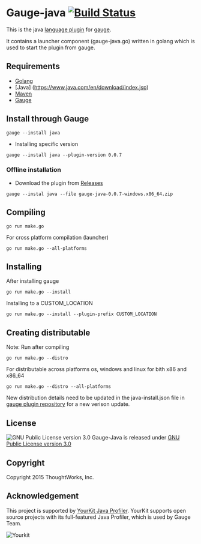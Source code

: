 Gauge-java   [![Build Status](https://travis-ci.org/getgauge/gauge-java.svg?branch=master)](https://travis-ci.org/getgauge/gauge-java)
==========

This is the java [language plugin](http://getgauge.io/documentation/user/current/plugins/README.html) for [gauge](http://getgauge.io).

It contains a launcher component (gauge-java.go) written in golang which is used to start the plugin from gauge.

Requirements
-----------
* [Golang](http://golang.org/)
* [Java] (https://www.java.com/en/download/index.jsp)
* [Maven](https://maven.apache.org/)
* [Gauge](http://getgauge.io)

Install through Gauge
---------------------
````
gauge --install java
````

* Installing specific version
```
gauge --install java --plugin-version 0.0.7
```

### Offline installation
* Download the plugin from [Releases](https://github.com/getgauge/gauge-java/releases)
```
gauge --instal java --file gauge-java-0.0.7-windows.x86_64.zip
```

Compiling
---------

````
go run make.go
````

For cross platform compilation (launcher)

````
go run make.go --all-platforms
````

Installing
----------
After installing gauge

````
go run make.go --install
````

Installing to a CUSTOM_LOCATION

````
go run make.go --install --plugin-prefix CUSTOM_LOCATION
````

Creating distributable
----------------------

Note: Run after compiling

````
go run make.go --distro
````

For distributable across platforms os, windows and linux for bith x86 and x86_64

````
go run make.go --distro --all-platforms
````

New distribution details need to be updated in the java-install.json file in  [gauge plugin repository](https://github.com/getgauge/gauge-repository) for a new verison update.

License
-------

![GNU Public License version 3.0](http://www.gnu.org/graphics/gplv3-127x51.png)
Gauge-Java is released under [GNU Public License version 3.0](http://www.gnu.org/licenses/gpl-3.0.txt)

Copyright
---------

Copyright 2015 ThoughtWorks, Inc.

Acknowledgement
---------------

This project is supported by [YourKit Java Profiler](https://www.yourkit.com/java/profiler/index.jsp). YourKit supports open source projects with its full-featured Java Profiler, which is used by Gauge Team.

![Yourkit](https://www.yourkit.com/images/yklogo.png)
